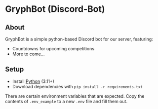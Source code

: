 # GryphBot (Discord-Bot)

## About

GryphBot is a simple python-based Discord bot for our server, featuring:

- Countdowns for upcoming competitions
- More to come...

## Setup

- Install [Python](https://www.python.org/downloads/) (3.11+)
- Download dependencies with `pip install -r requirements.txt`

There are certain environment variables that are expected. Copy the contents of `.env_example` to a new `.env` file and fill them out.
